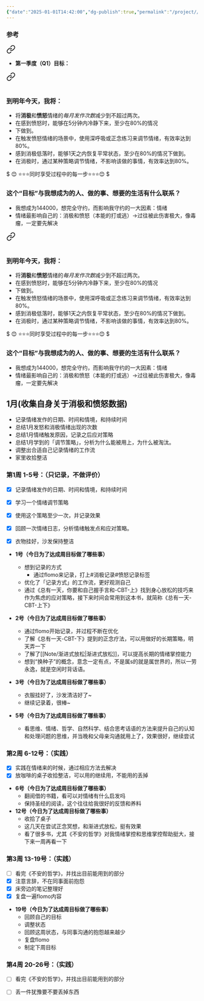 ```yaml
---
{"date":"2025-01-01T14:42:00","dg-publish":true,"permalink":"/project///2025/2025-q1/","dgPassFrontmatter":true}
---
```


### 参考

<div class="transclusion internal-embed is-loaded"><a class="markdown-embed-link" href="/project//2025/#960762" aria-label="Open link"><svg xmlns="http://www.w3.org/2000/svg" width="24" height="24" viewBox="0 0 24 24" fill="none" stroke="currentColor" stroke-width="2" stroke-linecap="round" stroke-linejoin="round" class="svg-icon lucide-link"><path d="M10 13a5 5 0 0 0 7.54.54l3-3a5 5 0 0 0-7.07-7.07l-1.72 1.71"></path><path d="M14 11a5 5 0 0 0-7.54-.54l-3 3a5 5 0 0 0 7.07 7.07l1.71-1.71"></path></svg></a><div class="markdown-embed">



- **第一季度（Q1）目标：** 

</div></div>


<div class="transclusion internal-embed is-loaded"><a class="markdown-embed-link" href="/project//2025/#" aria-label="Open link"><svg xmlns="http://www.w3.org/2000/svg" width="24" height="24" viewBox="0 0 24 24" fill="none" stroke="currentColor" stroke-width="2" stroke-linecap="round" stroke-linejoin="round" class="svg-icon lucide-link"><path d="M10 13a5 5 0 0 0 7.54.54l3-3a5 5 0 0 0-7.07-7.07l-1.72 1.71"></path><path d="M14 11a5 5 0 0 0-7.54-.54l-3 3a5 5 0 0 0 7.07 7.07l1.71-1.71"></path></svg></a><div class="markdown-embed">



#
### 到明年今天，我将： 
- 将**消极**和**愤怒**情绪的*每月发作次数*减少到不超过两次。 
- 在感到愤怒时，能够在5分钟内冷静下来，至少在80%的情况
- 下做到。 
- 在触发愤怒情绪的场景中，使用深呼吸或正念练习来调节情绪，有效率达到80%。
- 感到消极低落时，能够1天之内恢复平常状态，至少在80%的情况下做到。
- 在消极时，通过某种策略调节情绪，不影响该做的事情，有效率达到80%。






$
😊 ⭐⭐⭐同时享受过程中的每一步⭐⭐⭐😊
$
### 这个“目标”与我想成为的人、做的事、想要的生活有什么联系？
- 我想成为144000，想完全守约，而影响我守约的一大因素：情绪
- 情绪最影响自己的：消极和愤怒（本能的打或逃）→过往被此伤害极大，像毒瘤，一定要先解决




</div></div>


<div class="transclusion internal-embed is-loaded"><a class="markdown-embed-link" href="/project//2025/#" aria-label="Open link"><svg xmlns="http://www.w3.org/2000/svg" width="24" height="24" viewBox="0 0 24 24" fill="none" stroke="currentColor" stroke-width="2" stroke-linecap="round" stroke-linejoin="round" class="svg-icon lucide-link"><path d="M10 13a5 5 0 0 0 7.54.54l3-3a5 5 0 0 0-7.07-7.07l-1.72 1.71"></path><path d="M14 11a5 5 0 0 0-7.54-.54l-3 3a5 5 0 0 0 7.07 7.07l1.71-1.71"></path></svg></a><div class="markdown-embed">



#
### 到明年今天，我将： 
- 将**消极**和**愤怒**情绪的*每月发作次数*减少到不超过两次。 
- 在感到愤怒时，能够在5分钟内冷静下来，至少在80%的情况
- 下做到。 
- 在触发愤怒情绪的场景中，使用深呼吸或正念练习来调节情绪，有效率达到80%。
- 感到消极低落时，能够1天之内恢复平常状态，至少在80%的情况下做到。
- 在消极时，通过某种策略调节情绪，不影响该做的事情，有效率达到80%。






$
😊 ⭐⭐⭐同时享受过程中的每一步⭐⭐⭐😊
$
### 这个“目标”与我想成为的人、做的事、想要的生活有什么联系？
- 我想成为144000，想完全守约，而影响我守约的一大因素：情绪
- 情绪最影响自己的：消极和愤怒（本能的打或逃）→过往被此伤害极大，像毒瘤，一定要先解决




</div></div>




## 1月(收集自身关于消极和愤怒数据)
- 记录情绪发作的日期、时间和情境，和持续时间
- 总结1月发怒和消极情绪出现的次数
- 总结1月情绪触发原因，记录之后应对策略
- 总结1月学到的「调节策略」，分析为什么能被用上，为什么被淘汰。
- 调整出合适自己记录情绪的工作流
- 家里收拾整洁


### **第1周 1-5号：**（只记录，不做评价）
- [x] 记录情绪发作的日期、时间和情境，和持续时间
- [x] 学习一个情绪调节策略
- [x] 使用这个策略至少一次，并记录效果
- [x] 回顾一次情绪日志，分析情绪触发点和应对策略。
- [x] 衣物挂好，沙发保持整洁


- **1号（今日为了达成周目标做了哪些事）**
	- 想到记录的方式
		- 通过flomo来记录，打上#消极记录#愤怒记录标签
	- 优化了「记录方式」的工作流，更好观测自己
	- 通过《总有一天，你要和自己握手言和-CBT-上》找到身心放松的技巧来作为焦虑的应对策略，接下来时间会常用到这本书，就简称《总有一天-CBT-上下》

- **2号（今日为了达成周目标做了哪些事）**
	- 通过flomo开始记录，并过程不断在优化
	- 了解《总有一天-CBT-下》提到的正念疗法，可以用做好的长期策略，明天弄一下
	- 了解了[[Note/渐进式放松\|渐进式放松]]，可以提高长期的情绪掌控能力
	- 想到“换种子”的概念，意念一定有点，不是属s的就是属世界的，所以一劳永逸，就是空闲时背话语。

- **3号（今日为了达成周目标做了哪些事）**
	- 衣服挂好了，沙发清洁好了~
	- 继续记录着，很棒~

- **5号（今日为了达成周目标做了哪些事）**
	- 看思维、情绪、哲学、自然科学、结合思考话语的方法来提升自己的认知和处理问题的思维，并当晚和父母亲沟通就用上了，效果很好，继续尝试

### **第2周 6-12号：**（实践）
- [x] 实践在情绪来的时候，通过相应方法去解决
- [x] 放咖啡的桌子收拾整洁，可以用的继续用，不能用的丢掉

- **6号（今日为了达成周目标做了哪些事）**
	- 翻阅借的书籍，看可以对情绪有什么启发吗
	- 保持圣经的阅读，这个往往给我很好的反馈和养料
- **12号（今日为了达成周目标做了哪些事）**
	- 收拾了桌子
	- 这几天在尝试正念冥想，和渐进式放松，挺有效果
	- 看了很多书，尤其《不安的哲学》对我情绪掌控和思维掌控帮助挺大，接下来一周再看一下

### **第3周 13-19号：**（实践）
- [ ] 看完《不安的哲学》，并找出目前能用到的部分
- [x] 注意言辞，不在同事面前抱怨
- [x] 床旁边的笔记整理好
- [x] 复盘一遍flomo内容

- **19号（今日为了达成周目标做了哪些事）**
	- 回顾自己的目标
	- 调整状态
	- 回顾这周状态，与同事沟通的抱怨越来越少
	- 复盘flomo
	- 制定下周目标

### **第4周 20-26号：**（实践）
- [ ] 看完《不安的哲学》，并找出目前能用到的部分
- [ ] 丢一件犹豫要不要丢掉东西

